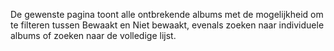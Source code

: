 De gewenste pagina toont alle ontbrekende albums met de mogelijkheid om te filteren tussen Bewaakt en Niet bewaakt, evenals zoeken naar individuele albums of zoeken naar de volledige lijst.